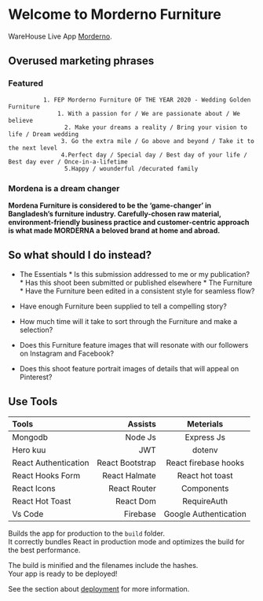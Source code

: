 # Welcome to Morderno Furniture

 WareHouse Live App  [Morderno](https://analyzme-furniture.web.app/).

## Overused marketing phrases
### Featured 
              1. FEP Morderno Furniture OF THE YEAR 2020 - Wedding Golden Furniture 
                  1. With a passion for / We are passionate about / We believe 
                    2. Make your dreams a reality / Bring your vision to life / Dream wedding 
                   3. Go the extra mile / Go above and beyond / Take it to the next level 
                   4.Perfect day / Special day / Best day of your life / Best day ever / Once-in-a-lifetime
                    5.Happy / wounderful /decurated family

  ### Mordena is a dream changer 
  **Mordena Furniture is considered to be the ‘game-changer’ in Bangladesh’s furniture industry. Carefully-chosen raw material, environment-friendly business practice and customer-centric approach is what made MORDERNA a beloved brand at home and abroad.**  

 ## So what should I do instead?
* The Essentials
              * Is this submission addressed to me or my publication?
                  * Has this shoot been submitted or published elsewhere
          * The Furniture 
          * Have the Furniture  been edited in a consistent style for seamless flow?

* Have enough Furniture  been supplied to tell a compelling story?

*  How much time will it take to sort through the Furniture  and make a selection?

*  Does this Furniture  feature images that will resonate with our followers on Instagram and Facebook?

*  Does this shoot feature portrait images of details that will appeal on Pinterest?

## Use Tools 

Tools | Assists | Meterials
| :--- | ---: | :---:
 Mongodb | Node Js | Express Js
 Hero kuu | JWT | dotenv
 React Authentication |  React Bootstrap |  React firebase hooks
 React Hooks Form | React Halmate | React hot toast
 React Icons | React Router | Components
React Hot Toast   | React Dom | RequireAuth
Vs Code  | Firebase| Google Authentication 


Builds the app for production to the `build` folder.\
It correctly bundles React in production mode and optimizes the build for the best performance.

The build is minified and the filenames include the hashes.\
Your app is ready to be deployed!

See the section about [deployment](https://facebook.github.io/create-react-app/docs/deployment) for more information.




